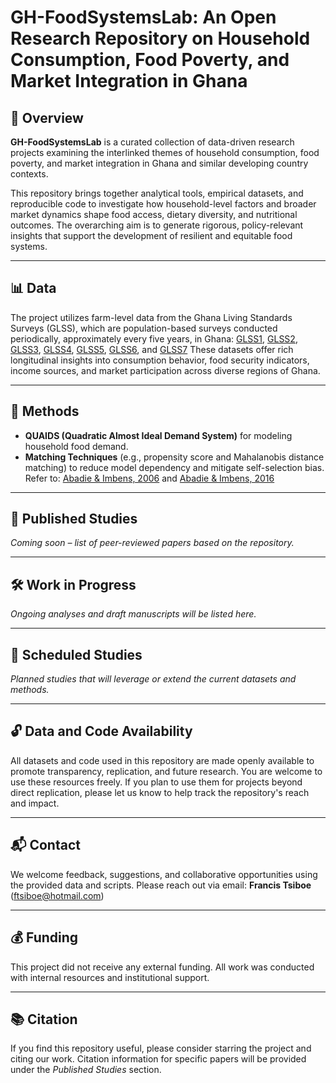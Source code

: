 # GH-FoodSystemsLab: An Open Research Repository on Household Consumption, Food Poverty, and Market Integration in Ghana

## 📘 Overview

**GH-FoodSystemsLab** is a curated collection of data-driven research projects examining the interlinked themes of household consumption, food poverty, and market integration in Ghana and similar developing country contexts.

This repository brings together analytical tools, empirical datasets, and reproducible code to investigate how household-level factors and broader market dynamics shape food access, dietary diversity, and nutritional outcomes. The overarching aim is to generate rigorous, policy-relevant insights that support the development of resilient and equitable food systems.

---

## 📊 Data

The project utilizes farm-level data from the Ghana Living Standards Surveys (GLSS), which are population-based surveys conducted periodically, approximately every five years, in Ghana: [GLSS1](https://microdata.statsghana.gov.gh/index.php/catalog/7),  [GLSS2](https://microdata.statsghana.gov.gh/index.php/catalog/4), [GLSS3](https://microdata.statsghana.gov.gh/index.php/catalog/12), [GLSS4](https://microdata.statsghana.gov.gh/index.php/catalog/14), [GLSS5](https://microdata.statsghana.gov.gh/index.php/catalog/5), [GLSS6](https://microdata.statsghana.gov.gh/index.php/catalog/72), and [GLSS7](https://microdata.statsghana.gov.gh/index.php/catalog/97) These datasets offer rich longitudinal insights into consumption behavior, food security indicators, income sources, and market participation across diverse regions of Ghana.

---

## 🧪 Methods

- **QUAIDS (Quadratic Almost Ideal Demand System)** for modeling household food demand.
- **Matching Techniques** (e.g., propensity score and Mahalanobis distance matching) to reduce model dependency and mitigate self-selection bias. Refer to:  [Abadie & Imbens, 2006](https://doi.org/10.1111/j.1468-0262.2006.00655.x) and [Abadie & Imbens, 2016](https://doi.org/10.3982/ECTA11293)

---

## 📄 Published Studies

*Coming soon – list of peer-reviewed papers based on the repository.*

---

## 🛠 Work in Progress

*Ongoing analyses and draft manuscripts will be listed here.*

---

## 📅 Scheduled Studies

*Planned studies that will leverage or extend the current datasets and methods.*

---

## 🔓 Data and Code Availability

All datasets and code used in this repository are made openly available to promote transparency, replication, and future research. You are welcome to use these resources freely. If you plan to use them for projects beyond direct replication, please let us know to help track the repository's reach and impact.

---

## 📬 Contact

We welcome feedback, suggestions, and collaborative opportunities using the provided data and scripts. Please reach out via email: **Francis Tsiboe** ([ftsiboe@hotmail.com](mailto:ftsiboe@hotmail.com))

---

## 💰 Funding

This project did not receive any external funding. All work was conducted with internal resources and institutional support.

---

## 📚 Citation

If you find this repository useful, please consider starring the project and citing our work. Citation information for specific papers will be provided under the *Published Studies* section.
